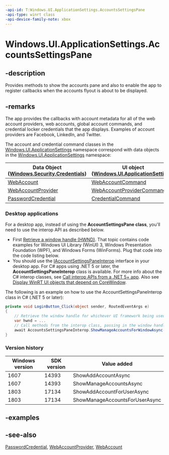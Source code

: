 ```yaml
---
-api-id: T:Windows.UI.ApplicationSettings.AccountsSettingsPane
-api-type: winrt class
-api-device-family-note: xbox
---
```


<!-- Class syntax.
public class AccountsSettingsPane : Windows.UI.ApplicationSettings.IAccountsSettingsPane
-->

# Windows.UI.ApplicationSettings.AccountsSettingsPane

## -description
Provides methods to show the accounts pane and also to enable the app to register callbacks when the accounts flyout is about to be displayed.

## -remarks
The app provides the callbacks with account metadata for all of the web account providers, web accounts, global account commands, and credential locker credentials that the app displays. Examples of account providers are Facebook, LinkedIn, and Twitter.

The account and credential command classes in the [Windows.UI.ApplicationSettings](windows_ui_applicationsettings.md) namespace correspond with data objects in the [Windows.UI.ApplicationSettings](windows_ui_applicationsettings.md) namespace:

| Data Object ([Windows.Security.Credentials](../windows.security.credentials/windows_security_credentials.md)) | UI object ([Windows.UI.ApplicationSettings](windows_ui_applicationsettings.md)) |
|---|---|
| [WebAccount](../windows.security.credentials/webaccount.md) | [WebAccountCommand](webaccountcommand.md) |
| [WebAccountProvider](../windows.security.credentials/webaccountprovider.md) | [WebAccountProviderCommand](webaccountprovidercommand.md) |
| [PasswordCredential](../windows.security.credentials/passwordcredential.md) | [CredentialCommand](credentialcommand.md) |

### Desktop applications

For a desktop app, instead of using the **AccountSettingsPane class**, you'll need to use the interop API as described below.

- First [Retrieve a window handle (HWND)](/windows/apps/develop/ui-input/retrieve-hwnd). That topic contains code examples for Windows UI Library (WinUI) 3, Windows Presentation Foundation (WPF), and Windows Forms (WinForms). Plug that code into the code listing below.
- You should use the [IAccountSettingsPaneInterop](/windows/win32/api/accountssettingspaneinterop) interface in your desktop app. For C# apps using .NET 5 or later, the **AccountSettingsPaneInterop** class is available. For more info about the C# interop classes, see [Call interop APIs from a .NET 5+ app](/windows/apps/desktop/modernize/winrt-com-interop-csharp). Also see [Display WinRT UI objects that depend on CoreWindow](/windows/apps/develop/ui-input/display-ui-objects).

The following is an example on how to use the AccountSettingsPaneInterop class in C# (.NET 5 or later):

```csharp
private void LoginButton_Click(object sender, RoutedEventArgs e)
{
    // Retrieve the window handle for whichever UI framework being used (WinUI 3, WPF, WinForms)
    var hwnd = ...
    // Call methods from the interop class, passing in the window handle
    await AccountsSettingsPaneInterop.ShowManageAccountsForWindowAsync(hwnd);
}
```

### Version history

| Windows version | SDK version | Value added |
| -- | -- | -- |
| 1607 | 14393 | ShowAddAccountAsync |
| 1607 | 14393 | ShowManageAccountsAsync |
| 1803 | 17134 | ShowAddAccountForUserAsync |
| 1803 | 17134 | ShowManageAccountsForUserAsync |

## -examples

## -see-also
[PasswordCredential](../windows.security.credentials/passwordcredential.md), [WebAccountProvider](../windows.security.credentials/webaccountprovider.md), [WebAccount](../windows.security.credentials/webaccount.md)
